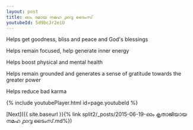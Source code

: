 ```yaml
---
layout: post
title: ഓം ദമായ നമഹ ൧൦൮ ടൈംസ്
youtubeId: 5d9bcJr2eiU
---
```

 
 
Helps get goodness, bliss and peace and God's blessings
 
Helps remain focused, help generate inner energy 
 
Helps boost physical and mental health 
 
Helps remain grounded and generates a sense of gratitude towards the greater power 
 
Helps reduce bad karma
 
 
 
 


{% include youtubePlayer.html id=page.youtubeId %}
 
[Next]({{ site.baseurl }}{% link  split2/_posts/2015-06-19-ഓം കൃതാജിയായ നമഹ ൧൦൮ ടൈംസ്.md%})
 
